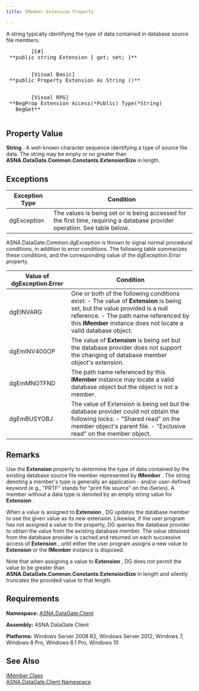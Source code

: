 ```yaml
---
title: IMember.Extension Property

---
```


A string typically identifying the type of data contained in database source file members.
<pre class="prettyprint">
        <span class="lang">[C#]</span>
 **public string Extension { get; set; }** 
      </pre>
<pre class="prettyprint">
        <span class="lang">[Visual Basic] </span>
 **public Property Extension As String ()** 
      </pre>
<pre class="prettyprint">
        <span class="lang">[Visual RPG]</span>
 **BegProp Extension Access(*Public) Type(*String)
   BegGet** 
      </pre>

## Property Value

**String** . A well-known character sequence identifying a type of source file data. The string may be empty or no greater than **ASNA.DataGate.Common.Constants.ExtensionSize** in length.
## Exceptions



| Exception Type | Condition |
| ---- | ---- |
| dgException | The values is being set or is being accessed for the first time, requiring a database provider operation. See table below. |



ASNA.DataGate.Common.dgException is thrown to signal normal procedural conditions, in addition to error conditions. The following table summarizes these conditions, and the corresponding value of the <span>dgException.Error</span> property.
<br />



| Value of dgException.Error | Condition |
| ---- | ---- |
| dgEINVARG | One or both of the following conditions exist:  - The value of **Extension** is being set, but the value provided is a null reference. - The path name referenced by this **IMember** instance does not locate a valid database object. |
| dgEmINV400OP | The value of **Extension** is being set but the database provider does not support the changing of database member object's extension. |
| dgEmMNOTFND | The path name referenced by this **IMember** instance may locate a valid database object but the object is not a member. |
| dgEmBUSYOBJ | The value of Extension is being set but the database provider could not obtain the following locks:  - "Shared read" on the member object's parent file. - "Exclusive read" on the member object. |



## Remarks

Use the **Extension** property to determine the type of data contained by the existing database source file member represented by **IMember** . The string denoting a member's type is generally an application - and/or user-defined keyword (e.g., "PRTF" stands for "print file source" on the iSeries). A member without a data type is denoted by an empty string value for **Extension** . 

When a value is assigned to **Extension** , DG updates the database member to use the given value as its new extension. Likewise, if the user program has not assigned a value to the property, DG queries the database provider to obtain the value from the existing database member. The value obtained from the database provider is cached and returned on each successive access of **Extension** , until either the user program assigns a new value to **Extension** or the **IMember** instance is disposed.

Note that when assigning a value to **Extension** , DG does not permit the value to be greater than **ASNA.DataGate.Common.Constants.ExtensionSize** in length and silently truncates the provided value to that length. 
## Requirements

**Namespace:** [ASNA.DataGate.Client](datagate-client-namespace.html) 

**Assembly:** ASNA DataGate Client

**Platforms:** Windows Server 2008 R2, Windows Server 2012, Windows 7, Windows 8 Pro, Windows 8.1 Pro, Windows 10
## See Also


[IMember Class](imember-class.html)
      <br />
[ASNA.DataGate.Client Namespace](datagate-client-namespace.html)

